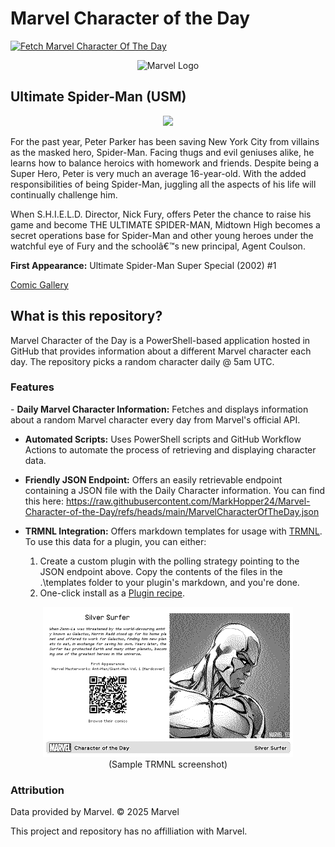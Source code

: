 # Marvel Character of the Day
  [![Fetch Marvel Character Of The Day](https://github.com/MarkHopper24/Marvel-Character-of-the-Day/actions/workflows/MarvelCharacterOTDFetcher.yml/badge.svg)](https://github.com/MarkHopper24/Marvel-Character-of-the-Day/actions/workflows/MarvelCharacterOTDFetcher.yml)
<p align="center">
<img src="https://logos-world.net/wp-content/uploads/2020/12/Marvel-Entertainment-Logo.png" alt="Marvel Logo" width="350" height="auto">
</p>

## Ultimate Spider-Man (USM)
<p align="center">
<img src="http://i.annihil.us/u/prod/marvel/i/mg/2/50/5232171a451bb.jpg" width="600" height="auto"/>
</p>

For the past year, Peter Parker has been saving New York City from villains as the masked hero, Spider-Man. Facing thugs and evil geniuses alike, he learns how to balance heroics with homework and friends. Despite being a Super Hero, Peter is very much an average 16-year-old.  With the added responsibilities of being Spider-Man, juggling all the aspects of his life will continually challenge him.                                                                 

When S.H.I.E.L.D. Director, Nick Fury, offers Peter the chance to raise his game and become THE ULTIMATE SPIDER-MAN, Midtown High becomes a secret operations base for Spider-Man and other young heroes under the watchful eye of Fury and the schoolâ€™s new principal, Agent Coulson. 

**First Appearance:** Ultimate Spider-Man Super Special (2002) #1

[Comic Gallery](http://marvel.com/comics/characters/1016825/ultimate_spider-man_usm?utm_campaign=apiRef&utm_source=335f42edabc428513a94604c747fda4a)

<h2>What is this repository?</h2>
Marvel Character of the Day is a PowerShell-based application hosted in GitHub that provides information about a different Marvel character each day. The repository picks a random character daily @ 5am UTC.

<h3>Features</h3>
- <b>Daily Marvel Character Information:</b> Fetches and displays information about a random Marvel character every day from Marvel's official API.

- <b>Automated Scripts:</b> Uses PowerShell scripts and GitHub Workflow Actions to automate the process of retrieving and displaying character data.
  
- <b>Friendly JSON Endpoint:</b> Offers an easily retrievable endpoint containing a JSON file with the Daily Character information. You can find this here: https://raw.githubusercontent.com/MarkHopper24/Marvel-Character-of-the-Day/refs/heads/main/MarvelCharacterOfTheDay.json
  
- <b>TRMNL Integration:</b> Offers markdown templates for usage with [TRMNL](https://usetrmnl.com). To use this data for a plugin, you can either:
    1. Create a custom plugin with the polling strategy pointing to the JSON endpoint above. Copy the contents of the files in the .\templates folder to your plugin's markdown, and you're done.
    2. One-click install as a [Plugin recipe](https://help.usetrmnl.com/en/articles/10122094-plugin-recipes).
<p align="center">
<img src="https://raw.githubusercontent.com/MarkHopper24/Marvel-Character-of-the-Day/refs/heads/main/templates/trmnlPluginScreenshot.jpg" width="400" height="auto"/><br>
(Sample TRMNL screenshot)
</p>

<h3>Attribution</h3>
Data provided by Marvel. © 2025 Marvel

This project and repository has no affilliation with Marvel.
